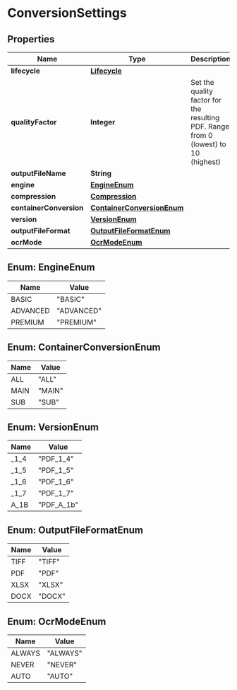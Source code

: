 
# ConversionSettings

## Properties
Name | Type | Description | Notes
------------ | ------------- | ------------- | -------------
**lifecycle** | [**Lifecycle**](Lifecycle.md) |  |  [optional]
**qualityFactor** | **Integer** | Set the quality factor for the resulting PDF. Range from 0 (lowest) to 10 (highest) |  [optional]
**outputFileName** | **String** |  |  [optional]
**engine** | [**EngineEnum**](#EngineEnum) |  |  [optional]
**compression** | [**Compression**](Compression.md) |  |  [optional]
**containerConversion** | [**ContainerConversionEnum**](#ContainerConversionEnum) |  |  [optional]
**version** | [**VersionEnum**](#VersionEnum) |  |  [optional]
**outputFileFormat** | [**OutputFileFormatEnum**](#OutputFileFormatEnum) |  |  [optional]
**ocrMode** | [**OcrModeEnum**](#OcrModeEnum) |  |  [optional]


<a name="EngineEnum"></a>
## Enum: EngineEnum
Name | Value
---- | -----
BASIC | &quot;BASIC&quot;
ADVANCED | &quot;ADVANCED&quot;
PREMIUM | &quot;PREMIUM&quot;


<a name="ContainerConversionEnum"></a>
## Enum: ContainerConversionEnum
Name | Value
---- | -----
ALL | &quot;ALL&quot;
MAIN | &quot;MAIN&quot;
SUB | &quot;SUB&quot;


<a name="VersionEnum"></a>
## Enum: VersionEnum
Name | Value
---- | -----
_1_4 | &quot;PDF_1_4&quot;
_1_5 | &quot;PDF_1_5&quot;
_1_6 | &quot;PDF_1_6&quot;
_1_7 | &quot;PDF_1_7&quot;
A_1B | &quot;PDF_A_1b&quot;


<a name="OutputFileFormatEnum"></a>
## Enum: OutputFileFormatEnum
Name | Value
---- | -----
TIFF | &quot;TIFF&quot;
PDF | &quot;PDF&quot;
XLSX | &quot;XLSX&quot;
DOCX | &quot;DOCX&quot;


<a name="OcrModeEnum"></a>
## Enum: OcrModeEnum
Name | Value
---- | -----
ALWAYS | &quot;ALWAYS&quot;
NEVER | &quot;NEVER&quot;
AUTO | &quot;AUTO&quot;



